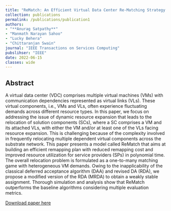 ```yaml
---
title: "ReMatch: An Efficient Virtual Data Center Re-Matching Strategy Based on Matching Theory"
collection: publications
permalink: /publications/publication1
authors: 
- "**Anurag Satpathy**" 
- "Manmath Narayan Sahoo" 
- "Lucky Behera" 
- "Chittaranjan Swain"
journal: "IEEE Transactions on Services Computing"
pubslihser: "IEEE" 
date: 2022-06-15
classes: wide
---
```

## Abstract
A virtual data center (VDC) comprises multiple virtual machines (VMs) with communication dependencies represented as virtual links (VLs). These virtual components, i.e., VMs and VLs, often experience fluctuating demands across different resource types. In this paper, we focus on addressing the issue of dynamic resource expansion that leads to the relocation of solution components (SCs), where a SC comprises a VM and its attached VLs, with either the VM and/or at least one of the VLs facing resource expansion. This is challenging because of the complexity involved in frequently relocating multiple dependent virtual components across the substrate network. This paper presents a model called ReMatch that aims at building an efficient remapping plan with reduced remapping cost and improved resource utilization for service providers (SPs) in polynomial time. The overall relocation problem is formulated as a one-to-many matching game with heterogeneous VM demands. Owing to the inapplicability of the classical deferred acceptance algorithm (DAA) and revised DA (RDA), we propose a modified version of the RDA (MRDA) to obtain a weakly stable assignment. Thorough simulation and analysis show that ReMatch outperforms the baseline algorithms considering multiple evaluation metrics.

[Download paper here](https://ieeexplore.ieee.org/abstract/document/9796586)